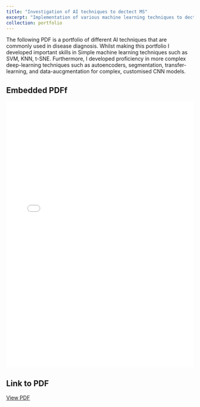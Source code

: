 ```yaml
---
title: "Investigation of AI techniques to dectect MS"
excerpt: "Implementation of various machine learning techniques to dectect MS in data and images<br/><img src='/images/eye.png'>"
collection: portfolio
---
```

The following PDF is a portfolio of different AI techniques that are commonly used in disease diagnosis. Whilst making this portfolio I developed important skills in Simple machine learning techniques such as SVM, KNN, t-SNE. Furthermore, I developed proficiency in more complex deep-learning techniques such as autoencoders, segmentation, transfer-learning, and data-aucgmentation for complex, customised CNN models.

## Embedded PDFf

<div class="pdf-container">
    <iframe src="/files/MS_diagnosis.pdf"></iframe>
</div>

## Link to PDF

[View PDF](files/MS_diagnosis.pdf)

<style>
.pdf-container {
    position: relative;
    width: 100%;
    height: 0;
    padding-bottom: 141.67%; /* 900 / 1100 = 0.8181, so 141.67% for height to width ratio */
}

.pdf-container iframe {
    position: absolute;
    top: 0;
    left: 0;
    width: 100%;
    height: 100%;
    border: none;
}

@media (max-width: 768px) {
    .pdf-container {
        padding-bottom: 200%; /* Adjust the aspect ratio for mobile view */
    }
}
</style>
